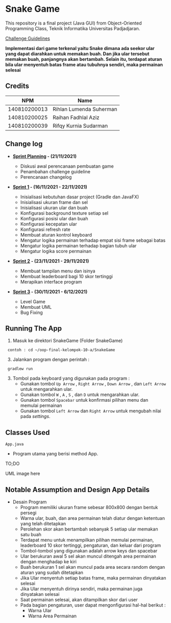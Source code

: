 # Snake Game

This repository is a final project (Java GUI) from Object-Oriented Programming Class, Teknik Informatika Universitas Padjadjaran. 

[Challenge Guidelines](challenge-guideline.md)

**Implementasi dari game terkenal yaitu Snake dimana ada seekor ular yang dapat diarahkan untuk memakan buah. Dan jika ular tersebut memakan buah, panjangnya akan bertambah. Selain itu, terdapat aturan bila ular menyentuh batas frame atau tubuhnya sendiri, maka permainan selesai**

## Credits
| NPM           | Name                       |
| ------------- |----------------------------|
| 140810200013  | Rihlan Lumenda Suherman    |
| 140810200025  | Raihan Fadhlal Aziz        |
| 140810200039  | Rifqy Kurnia Sudarman      |

## Change log
- **[Sprint Planning](changelog/sprint-planning.md) - (21/11/2021)** 
   - Diskusi awal perencanaan pembuatan game
   - Penambahan challenge guideline
   - Perencanaan changelog

- **[Sprint 1](changelog/sprint-1.md) - (16/11/2021 - 22/11/2021)** 
   - Inisialisasi kebutuhan dasar project (Gradle dan JavaFX)
   - Inisialisasi ukuran frame dan sel
   - Inisialisasi ukuran ular dan buah
   - Konfigurasi background texture setiap sel
   - Konfigurasi posisi ular dan buah
   - Konfigurasi kecepatan ular
   - Konfigurasi refresh rate
   - Membuat aturan kontrol keyboard
   - Mengatur logika permainan terhadap empat sisi frame sebagai batas
   - Mengatur logika permainan terhadap bagian tubuh ular
   - Mengatur logika score permainan

- **[Sprint 2](changelog/sprint-2.md) - (23/11/2021 - 29/11/2021)** 
   - Membuat tampilan menu dan isinya
   - Membuat leaderboard bagi 10 skor tertinggi
   - Merapikan interface program
   
- **[Sprint 3](changelog/sprint-3.md) - (30/11/2021 - 6/12/2021)**
   - Level Game
   - Membuat UML
   - Bug Fixing

## Running The App

1. Masuk ke direktori SnakeGame (Folder SnakeGame)
``` 
 contoh : cd ~/oop-final-kelompok-10-a/SnakeGame
 ``` 
3. Jalankan program dengan perintah :
``` 
 gradlew run
 ``` 
3. Tombol pada keyboard yang digunakan pada program :
   - Gunakan tombol `Up Arrow` , `Right Arrow` , `Down Arrow` , dan `Left Arrow` untuk mengarahkan ular.
   - Gunakan tombol `W` , `A` , `S` , dan `D` untuk mengarahkan ular.
   - Gunakan tombol `Spacebar` untuk konfirmasi pilihan menu dan memulai permainan
   - Gunakan tombol `Left Arrow` dan `Right Arrow` untuk mengubah nilai pada *settings*.

## Classes Used
`App.java`
   - Program utama yang berisi method App.

TO;DO

UML image here

## Notable Assumption and Design App Details

- Desain Program
   - Program memiliki ukuran frame sebesar 800x800 dengan bentuk persegi
   - Warna ular, buah, dan area permainan telah diatur dengan ketentuan yang telah ditetapkan
   - Perolehan skor akan bertambah sebanyak 5 setiap ular memakan satu buah
   - Terdapat menu untuk menampilkan pilihan memulai permainan, leaderboard 10 skor tertinggi, pengaturan, dan keluar dari program 
   - Tombol-tombol yang digunakan adalah arrow keys dan spacebar
   - Ular berukuran awal 5 sel akan muncul ditengah area permainan dengan menghadap ke kiri 
   - Buah berukuran 1 sel akan muncul pada area secara random dengan aturan yang sudah ditetapkan
   - Jika Ular menyentuh setiap batas frame, maka permainan dinyatakan selesai
   - Jika Ular menyentuh dirinya sendiri, maka permainan juga dinyatakan selesai
   - Saat permainan selesai, akan ditampilkan skor dari user
   - Pada bagian pengaturan, user dapat mengonfigurasi hal-hal berikut :
      - Warna Ular
      - Warna Area Permainan
